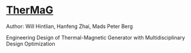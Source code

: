# [TherMaG](https://hanfengzhai.net/TherMaG)

Author: Will Hintlian, Hanfeng Zhai, Mads Peter Berg

Engineering Design of Thermal-Magnetic Generator with Multidisciplinary Design Optimization
